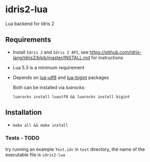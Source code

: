 # idris2-lua
Lua backend for Idris 2

## Requirements
- Install `Idris 2` and `Idris 2 API`, see https://github.com/idris-lang/Idris2/blob/master/INSTALL.md for instructions
- Lua 5.3 is a minimum requirement
- Depends on [lua-utf8](https://github.com/starwing/luautf8.git) and [lua-bigint](https://github.com/JorjBauer/lua-bigint.git)
  packages
  
  Both can be installed via *luarocks*:
  
  `luarocks install luautf8 && luarocks install bigint`
## Installation
 - `make all && make install`
### Tests - TODO

try running an example `Test.idr` in `test` directory,
the name of the executable file is `idris2-lua`
